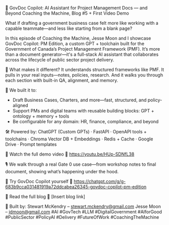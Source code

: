🚀 GovDoc Copilot: AI Assistant for Project Management Docs — and Beyond
Coaching the Machine, Blog #5 + First Video Demo

What if drafting a government business case felt more like working with a capable teammate—and less like starting from a blank page?

In this episode of Coaching the Machine, Jesse Moon and I showcase GovDoc Copilot: PM Edition, a custom GPT + toolchain built for the Government of Canada’s Project Management Framework (PMF). It’s more than a document generator—it's a full-stack AI assistant that collaborates across the lifecycle of public sector project delivery.

🧠 What makes it different?
It understands structured frameworks like PMF. It pulls in your real inputs—notes, policies, research. And it walks you through each section with built-in QA, alignment, and memory.

🎯 We built it to:
- Draft Business Cases, Charters, and more—fast, structured, and policy-aligned
- Support PMs and digital teams with reusable building blocks: GPT + ontology + memory + tools
- Be configurable for any domain: HR, finance, compliance, and beyond

🛠 Powered by:
ChatGPT (Custom GPTs) · FastAPI · OpenAPI tools + toolchains · Chroma Vector DB + Embeddings · Redis + Cache · Google Drive · Prompt templates

🎥 Watch the full demo video
🔗 https://youtu.be/HUp-SDNfL38

🎙️ We walk through a real Gate 0 use case—from workshop notes to final document, showing what’s happening under the hood.

🧪 Try GovDoc Copilot yourself
🔗 https://chatgpt.com/g/g-683b9cca031481919a72ddcabea26345-govdoc-copilot-pm-edition

📘 Read the full blog
🔗 [Insert blog link]

👥 Built by:
Stewart McKendry – stewart.mckendry@gmail.com
Jesse Moon – jdmoon@gmail.com
#AI #GovTech #LLM #DigitalGovernment #AIforGood #PublicSector #PolicyAI #Delivery #FutureOfWork #CoachingTheMachine